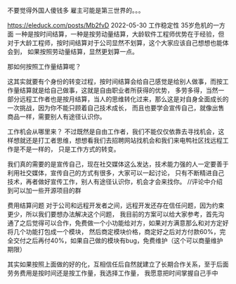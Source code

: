 
不要觉得外国人傻钱多
雇主可能是第三世界的。。。

https://eleduck.com/posts/Mb2fvD  2022-05-30
工作稳定性  35岁危机的一方面
一种是按时间结算，一种是按劳动量结算，大龄软件工程师优势在于经验，但对于大龄工程师，按时间结算对于公司显然不划算，这个大家应该自己想想也能体会到，
如果按照劳动量结算，显然更划算一点。

那如何按照工作量结算呢？

这其实就要有个身份的转变过程，按时间结算会给自己感觉是给别人做事，而按工作量结算就是给自己做事，这就是自由职业者所获得的优势，
多劳多得，当然一部分远程工作者也是按月结算，当人的思维转化过来，那么这是对自身全面成长的一次挑战，因为你不能只顾着自己技术成长，
而且也要学会宣传自己，就像出售商品一样，需要别人有途径认识你。


工作机会从哪里来？
不过既然是自由工作者，我们不能仅仅依靠去寻找机会，这样想就还是打工者思维，想想看我们去招聘网站找机会和我们来电鸭社区找远程工作是不是一样的，
只是工作方式的转变。

我们真的需要的是宣传自己，现在社交媒体这么发达，技术能力强的人一定要善于利用社交媒体，宣传自己的方式有很多，大家可以一起讨论，
只有不断精进自己技术，再者做好宣传工作，别人有途径认识你，机会才会来找你。
//评论中介绍到可以加一些开源项目的群


费用结算问题
对于公司和远程开发者之间，远程开发还存在信任问题，因为约束更少，所以我们要想办法解决这个问题，
我目前的方案可以给大家参考，首先沟通了之后觉得可以合作，免费做一个小功能给对方，如果对方满意那么和对方定好将几个功能打包成一个模块，
然后商定模块价格，商定好之后对方付款60%，完全交付之后再付40%，如果自己做的模块有bug，免费维护（这个可以商量维护期限）

其实如果按照上面做的好的化，互相信任后自然就建立了长期合作关系，至于后面劳务费用是按时间还是按工作量，我选择工作量，
我愿意把时间掌握自己手中